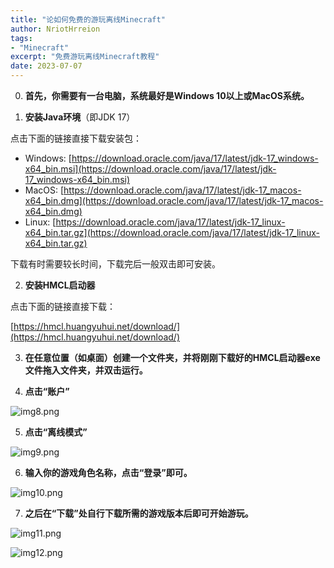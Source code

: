 ```yaml
---
title: "论如何免费的游玩离线Minecraft"
author: NriotHrreion
tags:
- "Minecraft"
excerpt: "免费游玩离线Minecraft教程"
date: 2023-07-07
---
```


0. **首先，你需要有一台电脑，系统最好是Windows 10以上或MacOS系统。**

1. **安装Java环境**（即JDK 17）

点击下面的链接直接下载安装包：

- Windows: [https://download.oracle.com/java/17/latest/jdk-17_windows-x64_bin.msi](https://download.oracle.com/java/17/latest/jdk-17_windows-x64_bin.msi)
- MacOS: [https://download.oracle.com/java/17/latest/jdk-17_macos-x64_bin.dmg](https://download.oracle.com/java/17/latest/jdk-17_macos-x64_bin.dmg)
- Linux: [https://download.oracle.com/java/17/latest/jdk-17_linux-x64_bin.tar.gz](https://download.oracle.com/java/17/latest/jdk-17_linux-x64_bin.tar.gz)

下载有时需要较长时间，下载完后一般双击即可安装。

2. **安装HMCL启动器**

点击下面的链接直接下载：

[https://hmcl.huangyuhui.net/download/](https://hmcl.huangyuhui.net/download/)

3. **在任意位置（如桌面）创建一个文件夹，并将刚刚下载好的HMCL启动器exe文件拖入文件夹，并双击运行。**

4. **点击“账户”**

![img8.png](/img/img8.png)

5. **点击“离线模式”**

![img9.png](/img/img9.png)

6. **输入你的游戏角色名称，点击“登录”即可。**

![img10.png](/img/img10.png)

7. **之后在“下载”处自行下载所需的游戏版本后即可开始游玩。**

![img11.png](/img/img11.png)

![img12.png](/img/img12.png)
